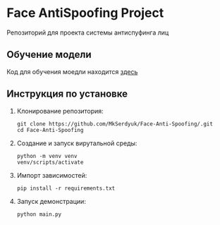 # Face AntiSpoofing Project

Репозиторий для проекта системы антиспуфинга лиц

## Обучение модели

Код для обучения моедли находится [здесь](https://github.com/MkSerdyuk/Face-Anti-Spoofing/blob/dev/notebooks/FaceAntiSpoofing.ipynb)

## Инструкция по установке

1) Клонирование репозитория:
    ```
    git clone https://github.com/MkSerdyuk/Face-Anti-Spoofing/.git 
    cd Face-Anti-Spoofing
    ```

2) Создание и запуск вирутальной среды:
    ```
    python -m venv venv
    venv/scripts/activate
    ```

3) Импорт зависимостей:
    ```
    pip install -r requirements.txt
    ```

4) Запуск демонстрации:
    ``` 
    python main.py
    ```
